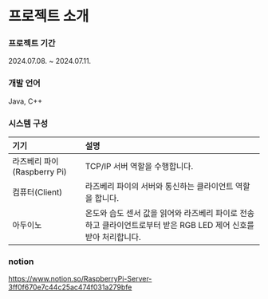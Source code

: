 # 프로젝트 소개
### 프로젝트 기간
2024.07.08. ~ 2024.07.11.

### 개발 언어
Java, C++

### 시스템 구성
| 기기 | 설명 |
|:----|:---------|
|라즈베리 파이(Raspberry Pi)|TCP/IP 서버 역할을 수행합니다.|
|컴퓨터(Client)|라즈베리 파이의 서버와 통신하는 클라이언트 역할을 합니다.|
|아두이노|온도와 습도 센서 값을 읽어와 라즈베리 파이로 전송하고 클라이언트로부터 받은 RGB LED 제어 신호를 받아 처리합니다.|

### notion<br>
https://www.notion.so/RaspberryPi-Server-3ff0f670e7c44c25ac474f031a279bfe
